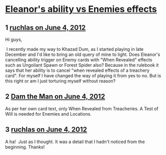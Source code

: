 # [Eleanor&#039;s ability vs Enemies effects](https://community.fantasyflightgames.com/topic/65488-eleanors-ability-vs-enemies-effects/)

## 1 [ruchlas on June 4, 2012](https://community.fantasyflightgames.com/topic/65488-eleanors-ability-vs-enemies-effects/?do=findComment&comment=639972)

Hi guys,

 I recently made my way to Khazad Dum, as I started playing in late December and I'd like to bring an old query of mine to light. Does Eleanor's cancelling ability trigger on Enemy cards with "When Revealed" effects such as Ungoliant Spawn or Forest Spider also? Because in the rulebook it says that her ability is to cancel "when revealed effects of a treachery card". For myself I have changed the way of playing it from yes to no. But is this right or am I just torturing myself without reason?

## 2 [Dam the Man on June 4, 2012](https://community.fantasyflightgames.com/topic/65488-eleanors-ability-vs-enemies-effects/?do=findComment&comment=639984)

As per her own card text, only When Revealed from Treacheries. A Test of Will is needed for Enemies and Locations.

## 3 [ruchlas on June 4, 2012](https://community.fantasyflightgames.com/topic/65488-eleanors-ability-vs-enemies-effects/?do=findComment&comment=640009)

A ha!  Just as I thought. It was a detail that I hadn't noticed from the beginning. Thanks!

